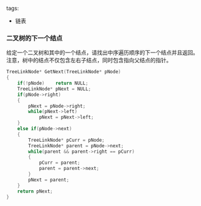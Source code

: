 tags:
- 链表

### 二叉树的下一个结点
给定一个二叉树和其中的一个结点，请找出中序遍历顺序的下一个结点并且返回。注意，树中的结点不仅包含左右子结点，同时包含指向父结点的指针。

```cpp
TreeLinkNode* GetNext(TreeLinkNode* pNode)
{
    if(!pNode)    return NULL;
    TreeLinkNode* pNext = NULL;
    if(pNode->right)
    {
        pNext = pNode->right;
        while(pNext->left)
            pNext = pNext->left;
    }
    else if(pNode->next)
    {
        TreeLinkNode* pCurr = pNode;
        TreeLinkNode* parent = pNode->next;
        while(parent && parent->right == pCurr)
        {
            pCurr = parent;
            parent = parent->next;
        }
        pNext = parent;
    }
    return pNext;
}
```